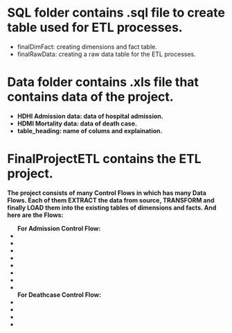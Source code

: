 <h1>SQL folder contains .sql file to create table used for ETL processes.</h1>
<ul> 
    <li>finalDimFact: creating dimensions and fact table.</li>
    <li>finalRawData: creating a raw data table for the ETL processes.</li>
</ul>

<b><h1>Data folder contains .xls file that contains data of the project.</h1>
<ul>
    <li>HDHI Admission data: data of hospital admission.</li>
    <li>HDMI Mortality data: data of death case.</li>
    <li>table_heading: name of colums and explaination.</li>
</ul>

<b><h1>FinalProjectETL contains the ETL project.</h1>
The project consists of many Control Flows in which has many Data Flows. Each of them EXTRACT the data from source, TRANSFORM and finally LOAD them into the existing tables of dimensions and facts. And here are the Flows:
<ul>
    For Admission Control Flow:
    <li></li>
    <li></li>
    <li></li>
    <li></li>
    <li></li>
    <li></li>
    <li></li>
    <li></li>
    For Deathcase Control Flow:
    <li></li>
    <li></li>
    <li></li>
    <li></li>
</ul> 